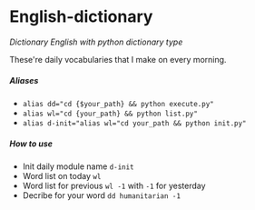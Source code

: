 # English-dictionary
*Dictionary English with python dictionary type*

These're daily vocabularies that I make on every morning.

##### Aliases

- `alias dd="cd {$your_path} && python execute.py"`
- `alias wl="cd {your_path} && python list.py"`
- `alias d-init="alias wl="cd your_path && python init.py"`

##### How to use 

- Init daily module name
    `d-init`
- Word list on today
    `wl`
- Word list for previous
    `wl -1` with `-1` for yesterday
- Decribe for your word
    `dd humanitarian -1`


